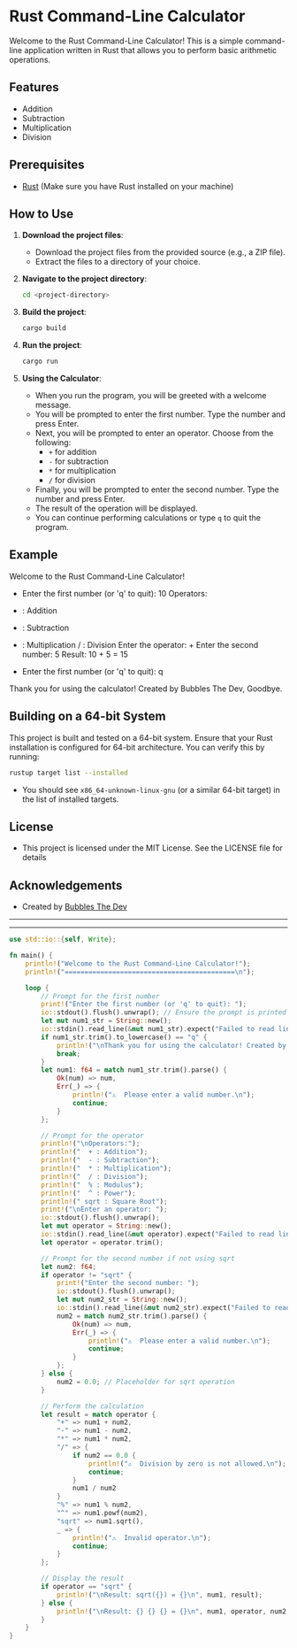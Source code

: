 # Rust Command-Line Calculator

Welcome to the Rust Command-Line Calculator! This is a simple command-line application written in Rust that allows you to perform basic arithmetic operations.

## Features

- Addition
- Subtraction
- Multiplication
- Division

## Prerequisites

- [Rust](https://www.rust-lang.org/tools/install) (Make sure you have Rust installed on your machine)

## How to Use

1. **Download the project files**:
    - Download the project files from the provided source (e.g., a ZIP file).
    - Extract the files to a directory of your choice.

2. **Navigate to the project directory**:
    ```sh
    cd <project-directory>
    ```

3. **Build the project**:
    ```sh
    cargo build
    ```

4. **Run the project**:
    ```sh
    cargo run
    ```

5. **Using the Calculator**:
    - When you run the program, you will be greeted with a welcome message.
    - You will be prompted to enter the first number. Type the number and press Enter.
    - Next, you will be prompted to enter an operator. Choose from the following:
        - `+` for addition
        - `-` for subtraction
        - `*` for multiplication
        - `/` for division
    - Finally, you will be prompted to enter the second number. Type the number and press Enter.
    - The result of the operation will be displayed.
    - You can continue performing calculations or type `q` to quit the program.

## Example

Welcome to the Rust Command-Line Calculator!
- Enter the first number (or 'q' to quit): 10 Operators:

- : Addition
- : Subtraction
- : Multiplication / : Division Enter the operator: + Enter the second number: 5 Result: 10 + 5 = 15
- Enter the first number (or 'q' to quit): q

Thank you for using the calculator! Created by Bubbles The Dev, Goodbye.


## Building on a 64-bit System

This project is built and tested on a 64-bit system. Ensure that your Rust installation is configured for 64-bit architecture. You can verify this by running:

```sh
rustup target list --installed
```

- You should see `x86_64-unknown-linux-gnu` (or a similar 64-bit target) in the list of installed targets.

## License

- This project is licensed under the MIT License. See the LICENSE file for details

## Acknowledgements

- Created by [Bubbles The Dev](https://www.github.com/kermferm)

------

-----
```rust
use std::io::{self, Write};

fn main() {
    println!("Welcome to the Rust Command-Line Calculator!");
    println!("===========================================\n");

    loop {
        // Prompt for the first number
        print!("Enter the first number (or 'q' to quit): ");
        io::stdout().flush().unwrap(); // Ensure the prompt is printed immediately
        let mut num1_str = String::new();
        io::stdin().read_line(&mut num1_str).expect("Failed to read line");
        if num1_str.trim().to_lowercase() == "q" {
            println!("\nThank you for using the calculator! Created by Bubbles The Dev, Goodbye.");
            break;
        }
        let num1: f64 = match num1_str.trim().parse() {
            Ok(num) => num,
            Err(_) => {
                println!("⚠️  Please enter a valid number.\n");
                continue;
            }
        };

        // Prompt for the operator
        println!("\nOperators:");
        println!("  + : Addition");
        println!("  - : Subtraction");
        println!("  * : Multiplication");
        println!("  / : Division");
        println!("  % : Modulus");
        println!("  ^ : Power");
        println!(" sqrt : Square Root");
        print!("\nEnter an operator: ");
        io::stdout().flush().unwrap();
        let mut operator = String::new();
        io::stdin().read_line(&mut operator).expect("Failed to read line");
        let operator = operator.trim();

        // Prompt for the second number if not using sqrt
        let num2: f64;
        if operator != "sqrt" {
            print!("Enter the second number: ");
            io::stdout().flush().unwrap();
            let mut num2_str = String::new();
            io::stdin().read_line(&mut num2_str).expect("Failed to read line");
            num2 = match num2_str.trim().parse() {
                Ok(num) => num,
                Err(_) => {
                    println!("⚠️  Please enter a valid number.\n");
                    continue;
                }
            };
        } else {
            num2 = 0.0; // Placeholder for sqrt operation
        }

        // Perform the calculation
        let result = match operator {
            "+" => num1 + num2,
            "-" => num1 - num2,
            "*" => num1 * num2,
            "/" => {
                if num2 == 0.0 {
                    println!("⚠️  Division by zero is not allowed.\n");
                    continue;
                }
                num1 / num2
            }
            "%" => num1 % num2,
            "^" => num1.powf(num2),
            "sqrt" => num1.sqrt(),
            _ => {
                println!("⚠️  Invalid operator.\n");
                continue;
            }
        };

        // Display the result
        if operator == "sqrt" {
            println!("\nResult: sqrt({}) = {}\n", num1, result);
        } else {
            println!("\nResult: {} {} {} = {}\n", num1, operator, num2, result);
        }
    }
}
```
